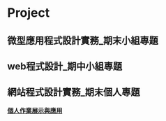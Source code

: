 # Project
## 微型應用程式設計實務_期末小組專題


## web程式設計_期中小組專題

## 網站程式設計實務_期末個人專題
<a href="https://rebecca931.github.io/project2022/#" target="blank"><B>個人作業展示與應用</B></a> <BR>
